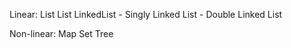 
Linear: List
      List
      LinkedList
         - Singly Linked List
         - Double Linked List


Non-linear:
    Map
    Set
    Tree
     